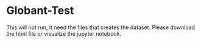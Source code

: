 # Globant-Test

This will not run, it need the files that creates the dataset. Please download the html file or visualize the jupyter notebook.
